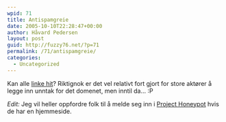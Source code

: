 ```yaml
---
wpid: 71
title: Antispamgreie
date: 2005-10-10T22:28:47+00:00
author: Håvard Pedersen
layout: post
guid: http://fuzzy76.net/?p=71
permalink: /71/antispamgreie/
categories:
  - Uncategorized
---
```

Kan alle <a href="http://www.auditmypc.com/freescan/antispam.html" target="_blank" rel="noopener">linke hit</a>? Riktignok er det vel relativt fort gjort for store aktører å legge inn unntak for det domenet, men inntil da&#8230; :P

_Edit:_ Jeg vil heller oppfordre folk til å melde seg inn i <a href="http://www.projecthoneypot.org/" target="_blank" rel="noopener">Project Honeypot</a> hvis de har en hjemmeside.
